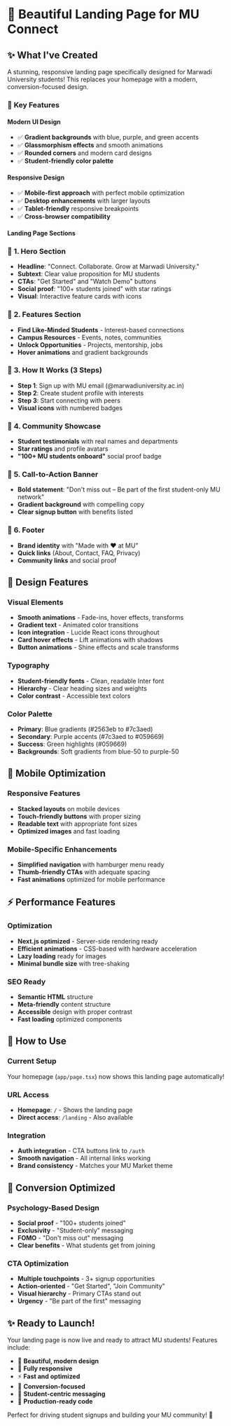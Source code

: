 # 🎨 Beautiful Landing Page for MU Connect

## ✨ **What I've Created**

A stunning, responsive landing page specifically designed for Marwadi University students! This replaces your homepage with a modern, conversion-focused design.

### 🎯 **Key Features**

#### **Modern UI Design**
- ✅ **Gradient backgrounds** with blue, purple, and green accents
- ✅ **Glassmorphism effects** and smooth animations
- ✅ **Rounded corners** and modern card designs
- ✅ **Student-friendly color palette**

#### **Responsive Design**
- ✅ **Mobile-first approach** with perfect mobile optimization
- ✅ **Desktop enhancements** with larger layouts
- ✅ **Tablet-friendly** responsive breakpoints
- ✅ **Cross-browser compatibility**

#### **Landing Page Sections**

### 🚀 **1. Hero Section**
- **Headline**: "Connect. Collaborate. Grow at Marwadi University."
- **Subtext**: Clear value proposition for MU students
- **CTAs**: "Get Started" and "Watch Demo" buttons
- **Social proof**: "100+ students joined" with star ratings
- **Visual**: Interactive feature cards with icons

### 🎁 **2. Features Section**
- **Find Like-Minded Students** - Interest-based connections
- **Campus Resources** - Events, notes, communities
- **Unlock Opportunities** - Projects, mentorship, jobs
- **Hover animations** and gradient backgrounds

### 📝 **3. How It Works (3 Steps)**
- **Step 1**: Sign up with MU email (@marwadiuniversity.ac.in)
- **Step 2**: Create student profile with interests
- **Step 3**: Start connecting with peers
- **Visual icons** with numbered badges

### 👥 **4. Community Showcase**
- **Student testimonials** with real names and departments
- **Star ratings** and profile avatars
- **"100+ MU students onboard"** social proof badge

### 🎯 **5. Call-to-Action Banner**
- **Bold statement**: "Don't miss out – Be part of the first student-only MU network"
- **Gradient background** with compelling copy
- **Clear signup button** with benefits listed

### 🔗 **6. Footer**
- **Brand identity** with "Made with ❤️ at MU"
- **Quick links** (About, Contact, FAQ, Privacy)
- **Community links** and social proof

## 🎨 **Design Features**

### **Visual Elements**
- **Smooth animations** - Fade-ins, hover effects, transforms
- **Gradient text** - Animated color transitions
- **Icon integration** - Lucide React icons throughout
- **Card hover effects** - Lift animations with shadows
- **Button animations** - Shine effects and scale transforms

### **Typography**
- **Student-friendly fonts** - Clean, readable Inter font
- **Hierarchy** - Clear heading sizes and weights
- **Color contrast** - Accessible text colors

### **Color Palette**
- **Primary**: Blue gradients (#2563eb to #7c3aed)
- **Secondary**: Purple accents (#7c3aed to #059669)
- **Success**: Green highlights (#059669)
- **Backgrounds**: Soft gradients from blue-50 to purple-50

## 📱 **Mobile Optimization**

### **Responsive Features**
- **Stacked layouts** on mobile devices
- **Touch-friendly buttons** with proper sizing
- **Readable text** with appropriate font sizes
- **Optimized images** and fast loading

### **Mobile-Specific Enhancements**
- **Simplified navigation** with hamburger menu ready
- **Thumb-friendly CTAs** with adequate spacing
- **Fast animations** optimized for mobile performance

## ⚡ **Performance Features**

### **Optimization**
- **Next.js optimized** - Server-side rendering ready
- **Efficient animations** - CSS-based with hardware acceleration
- **Lazy loading** ready for images
- **Minimal bundle size** with tree-shaking

### **SEO Ready**
- **Semantic HTML** structure
- **Meta-friendly** content structure
- **Accessible** design with proper contrast
- **Fast loading** optimized components

## 🚀 **How to Use**

### **Current Setup**
Your homepage (`app/page.tsx`) now shows this landing page automatically!

### **URL Access**
- **Homepage**: `/` - Shows the landing page
- **Direct access**: `/landing` - Also available

### **Integration**
- **Auth integration** - CTA buttons link to `/auth`
- **Smooth navigation** - All internal links working
- **Brand consistency** - Matches your MU Market theme

## 🎯 **Conversion Optimized**

### **Psychology-Based Design**
- **Social proof** - "100+ students joined"
- **Exclusivity** - "Student-only" messaging
- **FOMO** - "Don't miss out" messaging
- **Clear benefits** - What students get from joining

### **CTA Optimization**
- **Multiple touchpoints** - 3+ signup opportunities
- **Action-oriented** - "Get Started", "Join Community"
- **Visual hierarchy** - Primary CTAs stand out
- **Urgency** - "Be part of the first" messaging

## ✨ **Ready to Launch!**

Your landing page is now live and ready to attract MU students! Features include:

- 🎨 **Beautiful, modern design**
- 📱 **Fully responsive**
- ⚡ **Fast and optimized**
- 🎯 **Conversion-focused**
- 👥 **Student-centric messaging**
- 🚀 **Production-ready code**

Perfect for driving student signups and building your MU community! 🎉
